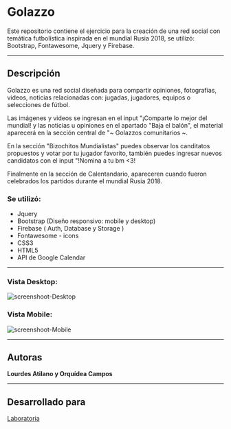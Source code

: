 # Golazzo

Este repositorio contiene el ejercicio para la creación de una red social con temática futbolística inspirada en el mundial Rusia 2018, se utilizó: Bootstrap, Fontawesome, Jquery y Firebase.

---
## Descripción

Golazzo es una red social diseñada para compartir opiniones, fotografías, videos, noticias relacionadas con: jugadas, jugadores, equipos o selecciones de fútbol. 

Las imágenes y videos se ingresan en el input "¡Comparte lo mejor del mundial! y las noticias u opiniones en el apartado "Baja el balón", el material aparecerá en la sección central de "~ Golazzos comunitarios ~.

En la sección "Bizochitos Mundialistas" puedes observar los canditatos propuestos y votar por tu jugador favorito, también puedes ingresar nuevos candidatos con el input "!Nomina a tu bm <3!

Finalmente en la sección de Calentandario, apareceren cuando fueron celebrados los partidos durante el mundial Rusia 2018.

### Se utilizó:
* Jquery
* Bootstrap (Diseño responsivo: mobile y desktop)
* Firebase ( Auth, Database y Storage )
* Fontawesome - icons
* CSS3
* HTML5
* API de Google Calendar

----

### Vista Desktop:
![screenshoot-Desktop](https://user-images.githubusercontent.com/37431988/45055913-e75b5a80-b056-11e8-8ae7-40a3e0aa7fbe.png)

### Vista Mobile:
![screenshoot-Mobile](https://user-images.githubusercontent.com/37431988/45055994-2f7a7d00-b057-11e8-914b-6aaab1a4d8de.png)

---
## Autoras

**Lourdes Atilano y Orquídea Campos**

---
## Desarrollado para 
[Laboratoria](https://laboratoria.la)
